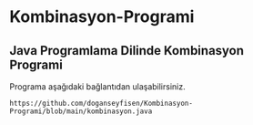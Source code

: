# Kombinasyon-Programi

## Java Programlama Dilinde Kombinasyon Programi

Programa aşağıdaki bağlantıdan ulaşabilirsiniz.

```
https://github.com/doganseyfisen/Kombinasyon-Programi/blob/main/kombinasyon.java
```
